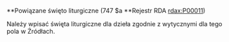 **Powiązane święto liturgiczne (747 $a **Rejestr RDA [rdax:P00011](http://www.rdaregistry.info/Elements/x/#P00011))

Należy wpisać święta liturgiczne dla dzieła zgodnie z wytycznymi dla tego pola w Źródłach.